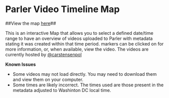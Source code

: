 # Parler Video Timeline Map

##View the map [here](https://theblindeye.github.io/ParlerVideoTimelineMap/)##

This is an interactive Map that allows you to select a defined date/time range to have an overview of videos uploaded to Parler with metadata stating it was created within that time period. markers can be clicked on for more information, or, when available, view the video. The videos are currently hosted by [@carstensenpol](https://twitter.com/carstensenpol)

**Known Issues**
* Some videos may not load directly. You may need to download them and view them on your computer.
* Some times are likely incorrect. The times used are those present in the metadata adjusted to Washinton DC local time. 
